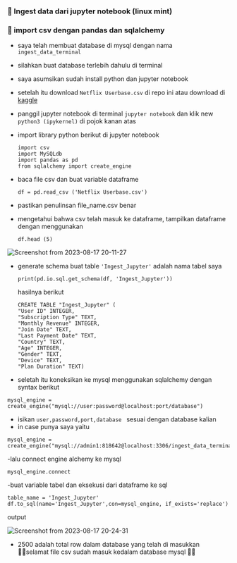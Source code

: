 ### 🚀 Ingest data dari jupyter notebook (linux mint)

### 🚀 import csv dengan pandas dan sqlalchemy 

- saya telah membuat database di mysql dengan nama ```ingest_data_terminal```
- silahkan buat database terlebih dahulu di terminal

  
- saya asumsikan sudah install python dan jupyter notebook
- setelah itu download ```Netflix Userbase.csv``` di repo ini atau download di [kaggle](https://www.kaggle.com/datasets/arnavsmayan/netflix-userbase-dataset) 
- panggil jupyter notebook di terminal ``` jupyter notebook ``` dan klik new ```python3 (ipykernel)``` di pojok kanan atas
- import library python berikut di jupyter notebook
  ```
  import csv
  import MySQLdb
  import pandas as pd
  from sqlalchemy import create_engine
  ```
- baca file csv dan buat variable dataframe
  ```
  df = pd.read_csv ('Netflix Userbase.csv')
  ```
- pastikan penulinsan file_name.csv benar
- mengetahui bahwa csv telah masuk ke dataframe, tampilkan dataframe dengan menggunakan
  ```
  df.head (5)
  ```

![Screenshot from 2023-08-17 20-11-27](https://github.com/agilsaputra/Ingest_data/assets/22126819/ef659b53-db19-41e4-aa70-013a0e15b392)

- generate schema buat table ``` 'Ingest_Jupyter' ``` adalah nama tabel saya
  
  ```
  print(pd.io.sql.get_schema(df, 'Ingest_Jupyter'))
  ```
  hasilnya berikut
  ```
  CREATE TABLE "Ingest_Jupyter" (
  "User ID" INTEGER,
  "Subscription Type" TEXT,
  "Monthly Revenue" INTEGER,
  "Join Date" TEXT,
  "Last Payment Date" TEXT,
  "Country" TEXT,
  "Age" INTEGER,
  "Gender" TEXT,
  "Device" TEXT,
  "Plan Duration" TEXT)
  ```

- seletah itu koneksikan ke mysql menggunakan sqlalchemy dengan syntax berikut
 ```
mysql_engine = create_engine("mysql://user:password@localhost:port/database")
```
- isikan ```user,password,port,database ``` sesuai dengan database kalian
- in case punya saya yaitu
```
mysql_engine = create_engine("mysql://admin1:818642@localhost:3306/ingest_data_terminal")
```
-lalu connect engine alchemy ke mysql
```
mysql_engine.connect
```
-buat variable tabel dan eksekusi dari dataframe ke sql
```
table_name = 'Ingest_Jupyter'
df.to_sql(name='Ingest_Jupyter',con=mysql_engine, if_exists='replace')
```
output

![Screenshot from 2023-08-17 20-24-31](https://github.com/agilsaputra/Ingest_data/assets/22126819/d20951f5-d48f-42bf-b136-ac46003651dd)

- 2500 adalah total row dalam database yang telah di masukkan   
🚀🚀selamat file csv sudah masuk kedalam database mysql 🚀🚀

